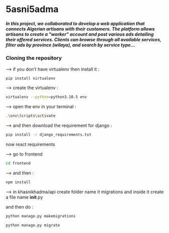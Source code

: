 # 5asni5adma
##### In this project, we collaborated to develop a web application that connects Algerian artisans with their customers. The platform allows artisans to create a "worker" account and post various ads detailing their offered services. Clients can browse through all available services, filter ads by province (wilaya), and search by service type...

### Cloning the repository

--> if you don't have virtualenv then install it :

```bash
pip install virtualenv
```

--> create the virtualenv :

```bash
virtualenv --python=python3.10.5 env
```

--> open the env in your terminal :

```bash
.\env\Scripts\activate
```

--> and then download the requirement for django :

```bash
pip install -r django_requirements.txt
```

now react requirements

--> go to frontend

```bash
cd frontend
```

--> and then :

```bash
npm install
```

--> in khasnikhadma/api
create folder name it migrations and inside it create a file name **init**.py

and then do :

```bash
python manage.py makemigrations
```
 
```bash
python manage.py migrate
```
